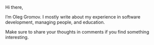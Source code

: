 Hi there,

I’m Oleg Gromov. I mostly write about my experience in software development, managing people, and education.

Make sure to share your thoughts in comments if you find something interesting.
